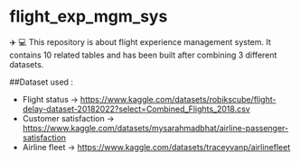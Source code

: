 # flight_exp_mgm_sys
✈️ 💻 This repository is about flight experience management system. It contains 10 related tables and has been built after combining 3 different datasets.

##Dataset used : 

* Flight status -> https://www.kaggle.com/datasets/robikscube/flight-delay-dataset-20182022?select=Combined_Flights_2018.csv
* Customer satisfaction -> https://www.kaggle.com/datasets/mysarahmadbhat/airline-passenger-satisfaction
* Airline fleet -> https://www.kaggle.com/datasets/traceyvanp/airlinefleet
